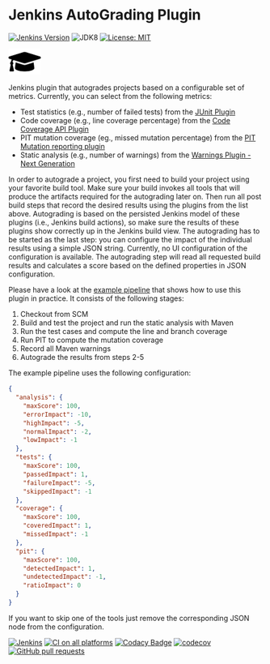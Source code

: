# Jenkins AutoGrading Plugin

[![Jenkins Version](https://img.shields.io/badge/Jenkins-2.138.4-green.svg?label=min.%20Jenkins)](https://jenkins.io/download/)
![JDK8](https://img.shields.io/badge/jdk-8-yellow.svg?label=min.%20JDK)
[![License: MIT](https://img.shields.io/badge/license-MIT-yellow.svg)](https://opensource.org/licenses/MIT)

<img src="etc/images/graduation-cap.svg" alt="drawing" width="64"/> 

Jenkins plugin that autogrades projects based on a configurable set of metrics. Currently, you can select from the 
following metrics:
- Test statistics (e.g., number of failed tests) from the [JUnit Plugin](https://github.com/jenkinsci/junit-plugin)
- Code coverage (e.g., line coverage percentage) from the [Code Coverage API Plugin](https://github.com/jenkinsci/code-coverage-api-plugin)
- PIT mutation coverage (eg., missed mutation percentage)  from the [PIT Mutation reporting plugin](https://github.com/jenkinsci/pitmutation-plugin)
- Static analysis (e.g., number of warnings) from the [Warnings Plugin - Next Generation](https://github.com/jenkinsci/warnings-ng-plugin)

In order to autograde a project, you first need to build your project using your favorite build tool. Make sure 
your build invokes all tools that will produce the artifacts required for the autograding later on. Then 
run all post build steps that record the desired results using the plugins from the list above. Autograding is based
on the persisted Jenkins model of these plugins (i.e., Jenkins build actions), so make sure the results of these plugins
show correctly up in the Jenkins build view. The autograding has to be started as the last step: you can configure
the impact of the individual results using a simple JSON string. Currently, no UI configuration of the configuration is
available. The autograding step will read all requested build results and calculates a score based on the defined 
properties in JSON configuration.

Please have a look at the [example pipeline](etc/Jenkinsfile.autograding) that shows how to use this plugin in practice.
It consists of the following stages:   
1. Checkout from SCM 
2. Build and test the project and run the static analysis with Maven
3. Run the test cases and compute the line and branch coverage 
4. Run PIT to compute the mutation coverage 
5. Record all Maven warnings 
6. Autograde the results from steps 2-5 

The example pipeline uses the following configuration:
```json
{
  "analysis": {
    "maxScore": 100,
    "errorImpact": -10,
    "highImpact": -5,
    "normalImpact": -2,
    "lowImpact": -1
  },
  "tests": {
    "maxScore": 100,
    "passedImpact": 1,
    "failureImpact": -5,
    "skippedImpact": -1
  },
  "coverage": {
    "maxScore": 100,
    "coveredImpact": 1,
    "missedImpact": -1
  },
  "pit": {
    "maxScore": 100,
    "detectedImpact": 1,
    "undetectedImpact": -1,
    "ratioImpact": 0
  }
}

```

If you want to skip one of the tools just remove the corresponding JSON node from the configuration. 
 
[![Jenkins](https://ci.jenkins.io/job/Plugins/job/autograding-plugin/job/master/badge/icon)](https://ci.jenkins.io/job/Plugins/job/autograding-plugin/job/master/)
[![CI on all platforms](https://github.com/jenkinsci/autograding-plugin/workflows/CI%20on%20all%20platforms/badge.svg?branch=master)](https://github.com/jenkinsci/autograding-plugin/actions)
[![Codacy Badge](https://api.codacy.com/project/badge/Grade/1be7bb5b899446968e411e6e59c8ea6c)](https://www.codacy.com/app/jenkinsci/autograding-plugin?utm_source=github.com&amp;utm_medium=referral&amp;utm_content=jenkinsci/autograding-plugin&amp;utm_campaign=Badge_Grade)
[![codecov](https://codecov.io/gh/jenkinsci/autograding-plugin/branch/master/graph/badge.svg)](https://codecov.io/gh/jenkinsci/autograding-plugin)
[![GitHub pull requests](https://img.shields.io/github/issues-pr/jenkinsci/autograding-plugin.svg)](https://github.com/jenkinsci/autograding-plugin/pulls)


